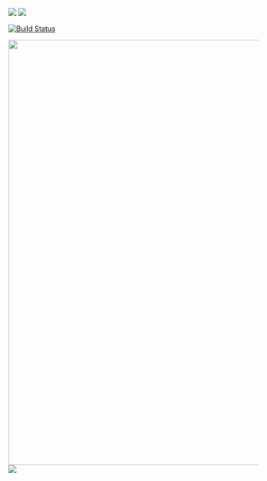 <a href="https://codeclimate.com/github/Nikolaytk87/python-project-lvl1/maintainability"><img src="https://api.codeclimate.com/v1/badges/d4c57b302dd9b020950b/maintainability" /></a>
<a href="https://codeclimate.com/github/Nikolaytk87/python-project-lvl1/test_coverage"><img src="https://api.codeclimate.com/v1/badges/d4c57b302dd9b020950b/test_coverage" /></a>

[![Build Status](https://travis-ci.org/Nikolaytk87/python-project-lvl1.svg?branch=master)](https://travis-ci.org/Nikolaytk87/python-project-lvl1)

<a href="https://asciinema.org/a/xSkmoIYETsvz3ylECZEYVBFu2?autoplay=1" target="_blank"><img src="https://asciinema.org/a/xSkmoIYETsvz3ylECZEYVBFu2.svg" width="856"/></a>
<a href="https://asciinema.org/a/xSkmoIYETsvz3ylECZEYVBFu2?t=4?autoplay=1" target="_blank"><img src="https://asciinema.org/a/xSkmoIYETsvz3ylECZEYVBFu2.svg" /></a>
